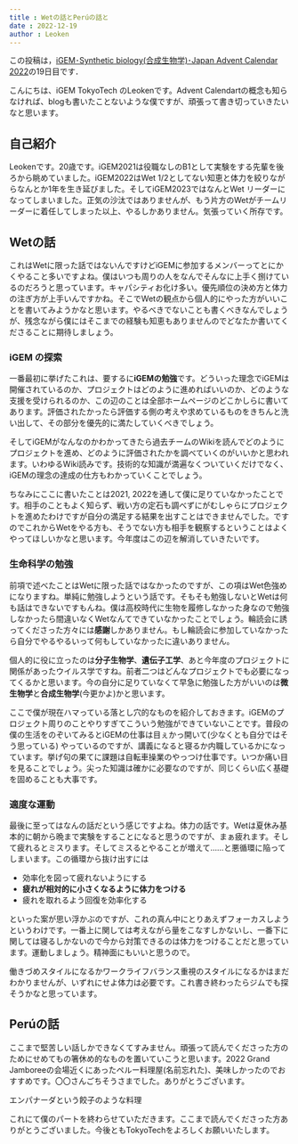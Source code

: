 ```yaml
---
title : Wetの話とPerúの話と
date : 2022-12-19
author : Leoken
---
```


この投稿は，[iGEM･Synthetic biology(合成生物学)･Japan Advent Calendar 2022](https://adventar.org/calendars/7510)の19日目です．

こんにちは、iGEM TokyoTech のLeokenです。Advent Calendartの概念も知らなければ、blogも書いたことないような僕ですが、頑張って書き切っていきたいなと思います。

## 自己紹介

Leokenです。20歳です。iGEM2021は役職なしのB1として実験をする先輩を後ろから眺めていました。iGEM2022はWet 1/2としてない知恵と体力を絞りながらなんとか1年を生き延びました。そしてiGEM2023ではなんとWet リーダーになってしまいました。正気の沙汰ではありませんが、もう片方のWetがチームリーダーに着任してしまった以上、やるしかありません。気張っていく所存です。

<!--more-->

## Wetの話

これはWetに限った話ではないんですけどiGEMに参加するメンバーってとにかくやること多いですよね。僕はいつも周りの人をなんでそんなに上手く捌けているのだろうと思っています。キャパシティお化け多い。優先順位の決め方と体力の注ぎ方が上手いんですかね。そこでWetの観点から個人的にやった方がいいことを書いてみようかなと思います。やるべきでないことも書くべきなんでしょうが、残念ながら僕にはそこまでの経験も知恵もありませんのでどなたか書いてくださることに期待しましょう。

### iGEM の探索

一番最初に挙げたこれは、要するに**iGEMの勉強**です。どういった理念でiGEMは開催されているのか、プロジェクトはどのように進めればいいのか、どのような支援を受けられるのか、この辺のことは全部ホームページのどこかしらに書いてあります。評価されたかったら評価する側の考えや求めているものをきちんと洗い出して、その部分を優先的に満たしていくべきでしょう。

そしてiGEMがなんなのかわかってきたら過去チームのWikiを読んでどのようにプロジェクトを進め、どのように評価されたかを調べていくのがいいかと思われます。いわゆるWiki読みです。技術的な知識が満遍なくついていくだけでなく、iGEMの理念の達成の仕方もわかっていくことでしょう。

ちなみにここに書いたことは2021, 2022を通して僕に足りていなかったことです。相手のこともよく知らず、戦い方の定石も調べずにがむしゃらにプロジェクトを進めたわけですが自分の満足する結果を出すことはできませんでした。ですのでこれからWetをやる方も、そうでない方も相手を観察するということはよくやってほしいかなと思います。今年度はこの辺を解消していきたいです。

### 生命科学の勉強

前項で述べたことはWetに限った話ではなかったのですが、この項はWet色強めになりますね。単純に勉強しようという話です。そもそも勉強しないとWetは何も話はできないですもんね。僕は高校時代に生物を履修しなかった身なので勉強しなかったら間違いなくWetなんてできていなかったことでしょう。輪読会に誘ってくださった方々には**感謝**しかありません。もし輪読会に参加していなかったら自分でやるやるいって何もしていなかったに違いありません。

個人的に役に立ったのは**分子生物学**、**遺伝子工学**、あと今年度のプロジェクトに関係があったウイルス学ですね。前者二つはどんなプロジェクトでも必要になってくるかと思います。今の自分に足りていなくて早急に勉強した方がいいのは**微生物学**と**合成生物学**(今更かよ)かと思います。

ここで僕が現在ハマっている落とし穴的なものを紹介しておきます。iGEMのプロジェクト周りのことやりすぎてこういう勉強ができていないことです。普段の僕の生活をのぞいてみるとiGEMの仕事は目ぇかっ開いて(少なくとも自分ではそう思っている) やっているのですが、講義になると寝るか内職しているかになっています。挙げ句の果てに課題は自転車操業のやっつけ仕事です。いつか痛い目を見ることでしょう。尖った知識は確かに必要なのですが、同じくらい広く基礎を固めることも大事です。

### 適度な運動

最後に至ってはなんの話だという感じですよね。体力の話です。Wetは夏休み基本的に朝から晩まで実験をすることになると思うのですが、まぁ疲れます。そして疲れるとミスります。そしてミスるとやることが増えて……と悪循環に陥ってしまいます。この循環から抜け出すには

- 効率化を図って疲れないようにする
- **疲れが相対的に小さくなるように体力をつける**
- 疲れを取れるよう回復を効率化する

といった案が思い浮かぶのですが、これの真ん中にとりあえずフォーカスしようというわけです。一番上に関しては考えながら量をこなすしかないし、一番下に関しては寝るしかないので今から対策できるのは体力をつけることだと思っています。運動しましょう。精神面にもいいと思うので。

働きづめスタイルになるかワークライフバランス重視のスタイルになるかはまだわかりませんが、いずれにせよ体力は必要です。これ書き終わったらジムでも探そうかなと思っています。

## Perúの話

ここまで堅苦しい話しかできなくてすみません。頑張って読んでくださった方のためにせめてもの箸休め的なものを置いていこうと思います。2022 Grand Jamboreeの会場近くにあったペルー料理屋(名前忘れた)、美味しかったのでおすすめです。〇〇さんごちそうさまでした。ありがとうございます。

<figure src="/img/post/221219.jpg" caption="エンパナーダという餃子のような料理" width="300px" caption-position="bottom" caption-effect="fade"></figure>

エンパナーダという餃子のような料理

これにて僕のパートを終わらせていただきます。ここまで読んでくださった方ありがとうございました。今後ともTokyoTechをよろしくお願いいたします。